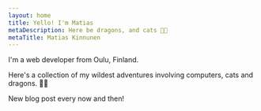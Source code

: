```yaml
---
layout: home
title: Yello! I'm Matias
metaDescription: Here be dragons, and cats 🐱‍🐉
metaTitle: Matias Kinnunen
---
```


I'm a web developer from Oulu, Finland.

Here's a collection of my wildest adventures involving
computers, cats and dragons. 🐱‍🐉

New blog post every now and then!
